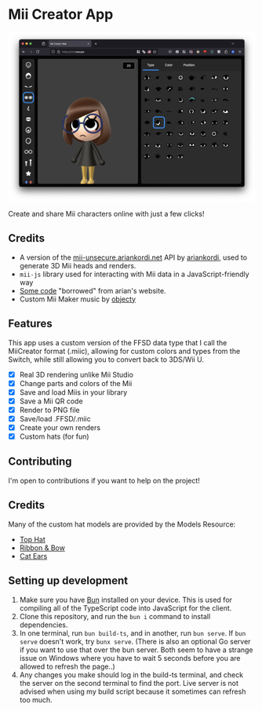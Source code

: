 # Mii Creator App

![Preview image](public/assets/img/preview.png)

Create and share Mii characters online with just a few clicks!

## Credits

- A version of the [mii-unsecure.ariankordi.net](https://mii-unsecure.ariankordi.net) API by [ariankordi](https://github.com/ariankordi), used to generate 3D Mii heads and renders.
- `mii-js` library used for interacting with Mii data in a JavaScript-friendly way
- [Some code](https://github.com/datkat21/mii-maker-real/tree/master/src/external/mii-frontend) "borrowed" from arian's website.
- Custom Mii Maker music by [objecty](https://x.com/objecty)

## Features

This app uses a custom version of the FFSD data type that I call the MiiCreator format (.miic), allowing for custom colors and types from the Switch, while still allowing you to convert back to 3DS/Wii U.

- [x] Real 3D rendering unlike Mii Studio
- [x] Change parts and colors of the Mii
- [x] Save and load Miis in your library
- [x] Save a Mii QR code
- [x] Render to PNG file
- [x] Save/load .FFSD/.miic
- [x] Create your own renders
- [x] Custom hats (for fun)

## Contributing

I'm open to contributions if you want to help on the project!

## Credits

Many of the custom hat models are provided by the Models Resource:

- [Top Hat](https://www.models-resource.com/nintendo_switch/supersmashbrosultimate/model/30314/)
- [Ribbon & Bow](https://www.models-resource.com/3ds/nintendogscats/model/30239/)
- [Cat Ears](https://www.models-resource.com/pc_computer/narutotoborutoshinobistriker/model/46502/)

## Setting up development

1. Make sure you have [Bun](https://bun.sh/) installed on your device. This is used for compiling all of the TypeScript code into JavaScript for the client.
2. Clone this repository, and run the `bun i` command to install dependencies.
3. In one terminal, run `bun build-ts`, and in another, run `bun serve`. If `bun serve` doesn't work, try `bunx serve`. (There is also an optional Go server if you want to use that over the bun server. Both seem to have a strange issue on Windows where you have to wait 5 seconds before you are allowed to refresh the page..)
4. Any changes you make should log in the build-ts terminal, and check the server on the second terminal to find the port. Live server is not advised when using my build script because it sometimes can refresh too much.
